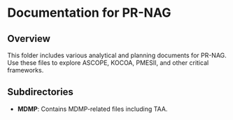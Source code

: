 # Documentation for PR-NAG

## Overview
This folder includes various analytical and planning documents for PR-NAG. Use these files to explore ASCOPE, KOCOA, PMESII, and other critical frameworks.

## Subdirectories
- **MDMP**: Contains MDMP-related files including TAA.
